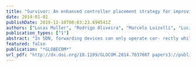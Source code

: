 ```yaml
---
title: "Survivor: An enhanced controller placement strategy for improving SDN survivability."
date: 2014-01-01
publishDate: 2019-12-10T00:03:23.694541Z
authors: ["Lucas Muller", "Rodrigo Oliveira", "Marcelo Luizelli", "Luciano P Gaspary", "Marinho Barcellos"]
publication_types: ["1"]
abstract: "In SDN, forwarding devices can only operate cor- rectly while connected to a logically centralized controller. To avoid single-point-of-failure, controller architectures are usually implemented as distributed systems. In this context, recent literature identified fundamental issues, such as device isolation and controller overload, and proposed controller placement strategies to tackle them. However, current proposals have crucial limitations: (i) device-controller connectivity is modeled using single paths, yet in practice multiple concurrent connections may occur; (ii) peaks in the arrival of new flows are only handled on-demand, assuming that the network itself can sustain high request rates; and (iii) failover mechanisms require predefined information, which, in turn, has been overlooked. This paper proposes Survivor, a controller placement strategy that addresses these challenges. The strategy explicitly considers path diversity, capacity, and failover mechanisms at network design. Compar- isons to the state-of-the-art on survivable controller placement show that Survivor is superior because (a) path diversity increases the survivability significantly; and (b) capacity-awareness is essential to handle overload during both normal and failover states. I."
featured: false
publication: "*GLOBECOM*"
url_pdf: "http://dx.doi.org/10.1109/GLOCOM.2014.7037087 papers3://publication/doi/10.1109/GLOCOM.2014.7037087"
---
```


